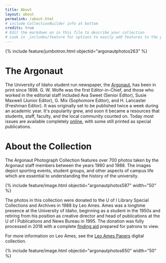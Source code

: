 ```yaml
---
title: About
layout: about
permalink: /about.html
# include CollectionBuilder info at bottom
credits: true
# Edit the markdown on in this file to describe your collection
# Look in _includes/feature for options to easily add features to the page
---
```


{% include feature/jumbotron.html objectid="argonautphotos263" %} 

# The Argonaut

The University of Idaho student run newspaper, the [Argonaut](https://www.lib.uidaho.edu/digital/argonaut/), has been in print since 1898. G. W. Wolfe was the first Editor-in-Chief, and those who worked in the editorial staff included Ava Sweet (Senior Editor), Susie Maxwell (Junior Editor), G. Mix (Sophomore Editor), and H. Lancaster (Freshman Editor). It was originally set to be published twice a week during an academic year. It's popularity grew, and soon it became a resources that students, staff, faculty, and the local community counted on. Today most issues are available completely [online](https://www.uiargonaut.com/), with some still printed as special publications. 

# About the Collection

The Argonaut Photograph Collection features over 700 photos taken by the Argonaut staff members between the years 1980 and 1988. The images depict sporting events, student groups, and other aspects of campus life which are essential to understanding the history of the university.

{% include feature/image.html objectid="argonautphotos587" width="50" %}

The photos in this collection were donated to the U of I Library Special Collections and Archives in 1988 by Leo Ames. Ames was a longtime presence at the University of Idaho, beginning as a student in the 1950s and retiring from his position as creative director and head of publications at the U of I Publications and News Bureau in 1995. The donation was fully processed in 2018 with a complete [finding aid](https://archiveswest.orbiscascade.org/ark:80444/xv681386) prepared for patrons to view.

For more information on Leo Ames, see the [Leo Ames Papers](https://www.lib.uidaho.edu/digital/ames/) digital collection.

{% include feature/image.html objectid="argonautphotos650" width="50" %}

<div class="clearfix"></div>
